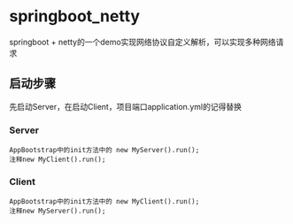 # springboot_netty

springboot + netty的一个demo实现网络协议自定义解析，可以实现多种网络请求

## 启动步骤

先启动Server，在启动Client，项目端口application.yml的记得替换

### Server

```
AppBootstrap中的init方法中的 new MyServer().run();
注释new MyClient().run();
```

### Client

```
AppBootstrap中的init方法中的 new MyClient().run();
注释new MyServer().run();
```

